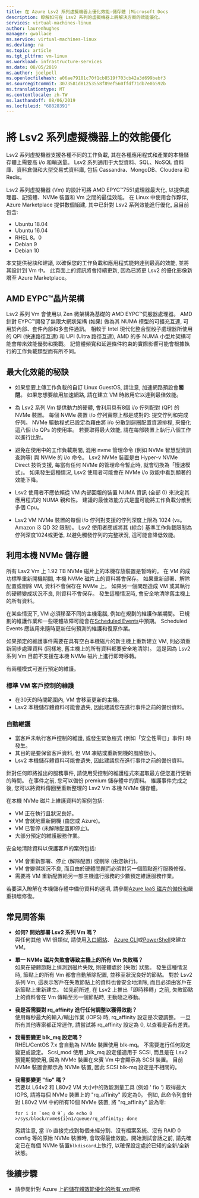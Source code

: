 ```yaml
---
title: 在 Azure Lsv2 系列虛擬機器上優化效能-儲存體 |Microsoft Docs
description: 瞭解如何在 Lsv2 系列的虛擬機器上將解決方案的效能優化。
services: virtual-machines-linux
author: laurenhughes
manager: gwallace
ms.service: virtual-machines-linux
ms.devlang: na
ms.topic: article
ms.tgt_pltfrm: vm-linux
ms.workload: infrastructure-services
ms.date: 08/05/2019
ms.author: joelpell
ms.openlocfilehash: a06ae79181c70f1cb8519f703cb42a3d699bebf3
ms.sourcegitcommit: 3073581d81253558f89ef560ffdf71db7e0b592b
ms.translationtype: MT
ms.contentlocale: zh-TW
ms.lasthandoff: 08/06/2019
ms.locfileid: "68828391"
---
```

# <a name="optimize-performance-on-the-lsv2-series-virtual-machines"></a>將 Lsv2 系列虛擬機器上的效能優化

Lsv2 系列虛擬機器支援各種不同的工作負載, 其在各種應用程式和產業的本機儲存體上需要高 i/o 和輸送量。  Lsv2 系列適用于大型資料、SQL、NoSQL 資料庫、資料倉儲和大型交易式資料庫, 包括 Cassandra、MongoDB、Cloudera 和 Redis。

Lsv2 系列虛擬機器 (Vm) 的設計可將 AMD EPYC™7551處理器最大化, 以提供處理器、記憶體、NVMe 裝置和 Vm 之間的最佳效能。 在 Linux 中使用合作夥伴, Azure Marketplace 提供數個組建, 其中已針對 Lsv2 系列效能進行優化, 且目前包含:

- Ubuntu 18.04
- Ubuntu 16.04
- RHEL 8。0
- Debian 9
- Debian 10

本文提供秘訣和建議, 以確保您的工作負載和應用程式能夠達到最高的效能, 並將其設計到 Vm 中。 此頁面上的資訊將會持續更新, 因為已將更 Lsv2 的優化影像新增至 Azure Marketplace。

## <a name="amd-eypc-chipset-architecture"></a>AMD EYPC™晶片架構

Lsv2 系列 Vm 會使用以 Zen 微架構為基礎的 AMD EYPC™伺服器處理器。 AMD 針對 EYPC™開發了無限大網狀架構 (如果) 做為其 NUMA 模型的可擴充互連, 可用於內部、套件內部和多套件通訊。 相較于 Intel 現代化整合型骰子處理器所使用的 QPI (快速路徑互連) 和 UPI (Ultra 路徑互連), AMD 的多 NUMA 小型片架構可能會帶來效能優勢和挑戰。 記憶體頻寬和延遲條件約束的實際影響可能會根據執行的工作負載類型而有所不同。

## <a name="tips-to-maximize-performance"></a>最大化效能的秘訣

* 如果您要上傳工作負載的自訂 Linux GuestOS, 請注意, 加速網路預設會**關閉**。 如果您想要啟用加速網路, 請在建立 VM 時啟用它以達到最佳效能。

* 為 Lsv2 系列 Vm 提供動力的硬體, 會利用具有8個 i/o 佇列配對 (QP) 的 NVMe 裝置。 每個 NVMe 裝置 i/o 佇列實際上都是成對的: 提交佇列和完成佇列。 NVMe 驅動程式已設定為藉由將 i/o 分散到迴圈配置資源排程, 來優化這八個 i/o QPs 的使用率。 若要取得最大效能, 請在每部裝置上執行八個工作以進行比對。

* 避免在使用中的工作負載期間, 混用 nvme 管理命令 (例如 NVMe 智慧型資訊查詢等) 與 NVMe 的 i/o 命令。 Lsv2 NVMe 裝置是由 Hyper-v NVMe Direct 技術支援, 每當有任何 NVMe 的管理命令暫止時, 就會切換為「慢速模式」。 如果發生這種情況, Lsv2 使用者可能會在 NVMe i/o 效能中看到顯著的效能下降。

* Lsv2 使用者不應依賴從 VM 內部回報的裝置 NUMA 資訊 (全部 0) 來決定其應用程式的 NUMA 親和性。 建議的最佳效能方式是盡可能將工作負載分散到多個 Cpu。

* Lsv2 VM NVMe 裝置的每個 i/o 佇列對支援的佇列深度上限為 1024 (vs。Amazon i3 QD 32 限制)。 Lsv2 使用者應該將其 (綜合) 基準工作負載限制為佇列深度1024或更低, 以避免觸發佇列的完整狀況, 這可能會降低效能。

## <a name="utilizing-local-nvme-storage"></a>利用本機 NVMe 儲存體

所有 Lsv2 Vm 上 1.92 TB NVMe 磁片上的本機存放裝置是暫時的。 在 VM 的成功標準重新開機期間, 本機 NVMe 磁片上的資料將會保存。 如果重新部署、解除配置或刪除 VM, 資料不會保存在 NVMe 上。 如果另一個問題造成 VM 或其執行的硬體變成狀況不良, 則資料不會保存。 發生這種情況時, 會安全地清除舊主機上的所有資料。

在某些情況下, VM 必須移至不同的主機電腦, 例如在規劃的維護作業期間。 已規劃的維護作業和一些硬體故障可能會在[Scheduled Events](scheduled-events.md)中預期。 Scheduled Events 應該用來隨時更新任何預測的維護和復原作業。

如果預定的維護事件需要在具有空白本機磁片的新主機上重新建立 VM, 則必須重新同步處理資料 (同樣地, 舊主機上的所有資料都要安全地清除)。 這是因為 Lsv2 系列 Vm 目前不支援在本機 NVMe 磁片上進行即時移轉。

有兩種模式可進行預定的維護。

### <a name="standard-vm-customer-controlled-maintenance"></a>標準 VM 客戶控制的維護

- 在30天的時間範圍內, VM 會移至更新的主機。
- Lsv2 本機儲存體資料可能會遺失, 因此建議您在進行事件之前的備份資料。

### <a name="automatic-maintenance"></a>自動維護

- 當客戶未執行客戶控制的維護, 或發生緊急程式 (例如「安全性零日」事件) 時發生。
- 其目的是要保留客戶資料, 但 VM 凍結或重新開機的風險很小。
- Lsv2 本機儲存體資料可能會遺失, 因此建議您在進行事件之前的備份資料。

針對任何即將推出的服務事件, 請使用受控制的維護程式來選取最方便您進行更新的時間。 在事件之前, 您可以備份 premium 儲存體中的資料。 維護事件完成之後, 您可以將資料傳回至重新整理的 Lsv2 Vm 本機 NVMe 儲存體。

在本機 NVMe 磁片上維護資料的案例包括:

- VM 正在執行且狀況良好。
- VM 會就地重新開機 (由您或 Azure)。
- VM 已暫停 (未解除配置即停止)。
- 大部分預定的維護服務作業。

安全地清除資料以保護客戶的案例包括:

- VM 會重新部署、停止 (解除配置) 或刪除 (由您執行)。
- VM 會變得狀況不良, 而且由於硬體問題而必須對另一個節點進行服務修復。
- 需要將 VM 重新配置給另一部主機進行服務的少數預定維護服務作業。

若要深入瞭解在本機儲存體中備份資料的選項, 請參閱[Azure IaaS 磁片的備份和](backup-and-disaster-recovery-for-azure-iaas-disks.md)嚴重損壞修復。

## <a name="frequently-asked-questions"></a>常見問答集

* **如何? 開始部署 Lsv2 系列 Vm 嗎？**  
   與任何其他 VM 很類似, 請使用[入口網站](quick-create-portal.md)、 [Azure CLI](quick-create-cli.md)或[PowerShell](quick-create-powershell.md)來建立 VM。

* **單一 NVMe 磁片失敗會導致主機上的所有 Vm 失敗嗎？**  
   如果在硬體節點上偵測到磁片失敗, 則硬體處於 [失敗] 狀態。 發生這種情況時, 節點上的所有 Vm 都會自動解除配置, 並移至狀況良好的節點。 對於 Lsv2 系列 Vm, 這表示客戶在失敗節點上的資料也會安全地清除, 而且必須由客戶在新節點上重新建立。 如先前所述, 在 Lsv2 上推出「即時移轉」之前, 失敗節點上的資料會在 Vm 傳輸至另一個節點時, 主動隨之移動。

* **我是否需要對 rq_affinity 進行任何調整以獲得效能？**  
   使用每秒最大的輸入/輸出作業 (IOPS) 時, rq_affinity 設定是次要調整。 一旦所有其他專案都正常運作, 請嘗試將 rq_affinity 設定為 0, 以查看是否有差異。

* **我需要變更 blk_mq 設定嗎？**  
   RHEL/CentOS 7.x 會自動為 NVMe 裝置使用 blk-mq。 不需要進行任何設定變更或設定。 Scsi_mod 使用 _blk_mq 設定僅適用于 SCSI, 而且是在 Lsv2 預覽期間使用, 因為 NVMe 裝置在來賓 Vm 中會顯示為 SCSI 裝置。 目前 NVMe 裝置會顯示為 NVMe 裝置, 因此 SCSI blk-mq 設定是不相關的。

* **我需要變更 "fio" 嗎？**  
   若要以 L64v2 和 L80v2 VM 大小中的效能測量工具 (例如 ' fio ') 取得最大 IOPS, 請將每個 NVMe 裝置上的 "rq_affinity" 設定為0。  例如, 此命令列會針對 L80v2 VM 中的所有10個 NVMe 裝置, 將 "rq_affinity" 設為零:

   ```console
   for i in `seq 0 9`; do echo 0 >/sys/block/nvme${i}n1/queue/rq_affinity; done
   ```

   另請注意, 當 i/o 直接完成到每個未經分割、沒有檔案系統、沒有 RAID 0 config 等的原始 NVMe 裝置時, 會取得最佳效能。開始測試會話之前, 請先確定已在每個 NVMe 裝置`blkdiscard`上執行, 以確保設定處於已知的全新/全新狀態。
   
## <a name="next-steps"></a>後續步驟

* 請參閱針對 Azure 上[的儲存體效能優化的所有 vm](sizes-storage.md)規格

